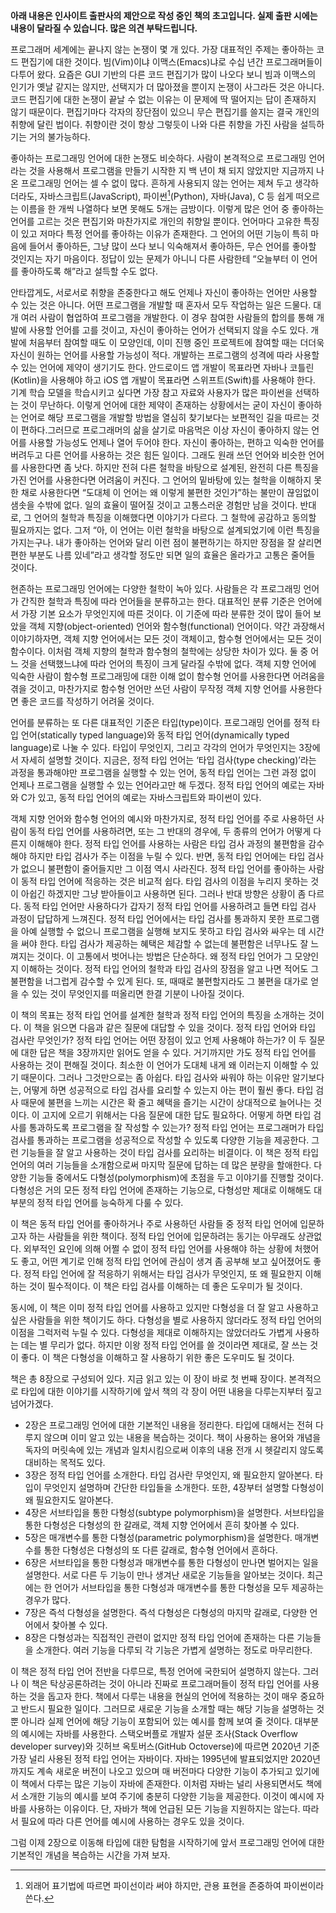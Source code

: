 **아래 내용은 인사이트 출판사의 제안으로 작성 중인 책의 초고입니다. 실제 출판
시에는 내용이 달라질 수 있습니다. 많은 의견 부탁드립니다.**

프로그래머 세계에는 끝나지 않는 논쟁이 몇 개 있다. 가장 대표적인 주제는 좋아하는 코드 편집기에 대한 것이다. 빔(Vim)이냐 이맥스(Emacs)냐로 수십 년간 프로그래머들이 다투어 왔다. 요즘은 GUI 기반의 다른 코드 편집기가 많이 나오다 보니 빔과 이맥스의 인기가 옛날 같지는 않지만, 선택지가 더 많아졌을 뿐이지 논쟁이 사그라든 것은 아니다. 코드 편집기에 대한 논쟁이 끝날 수 없는 이유는 이 문제에 딱 떨어지는 답이 존재하지 않기 때문이다. 편집기마다 각자의 장단점이 있으니 무슨 편집기를 쓸지는 결국 개인의 취향에 달린 법이다. 취향이란 것이 항상 그렇듯이 나와 다른 취향을 가진 사람을 설득하기는 거의 불가능하다.

좋아하는 프로그래밍 언어에 대한 논쟁도 비슷하다. 사람이 본격적으로 프로그래밍 언어라는 것을 사용해서 프로그램을 만들기 시작한 지 백 년이 채 되지 않았지만 지금까지 나온 프로그래밍 언어는 셀 수 없이 많다. 흔하게 사용되지 않는 언어는 제쳐 두고 생각하더라도, 자바스크립트(JavaScript), 파이썬[^1](Python), 자바(Java), C 등 쉽게 떠오르는 이름을 한 개씩 나열하다 보면 못해도 5개는 금방이다. 이렇게 많은 언어 중 좋아하는 언어를 고르는 것은 편집기와 마찬가지로 개인의 취향일 뿐이다. 언어마다 고유한 특징이 있고 저마다 특정 언어를 좋아하는 이유가 존재한다. 그 언어의 어떤 기능이 특히 마음에 들어서 좋아하든, 그냥 많이 쓰다 보니 익숙해져서 좋아하든, 무슨 언어를 좋아할 것인지는 자기 마음이다. 정답이 있는 문제가 아니니 다른 사람한테 “오늘부터 이 언어를 좋아하도록 해”라고 설득할 수도 없다.

[^1]: 외래어 표기법에 따르면 파이선이라 써야 하지만, 관용 표현을 존중하여 파이썬이라 쓴다.

안타깝게도, 서로서로 취향을 존중한다고 해도 언제나 자신이 좋아하는 언어만 사용할 수 있는 것은 아니다. 어떤 프로그램을 개발할 때 혼자서 모두 작업하는 일은 드물다. 대개 여러 사람이 협업하여 프로그램을 개발한다. 이 경우 참여한 사람들의 합의를 통해 개발에 사용할 언어를 고를 것이고, 자신이 좋아하는 언어가 선택되지 않을 수도 있다. 개발에 처음부터 참여할 때도 이 모양인데, 이미 진행 중인 프로젝트에 참여할 때는 더더욱 자신이 원하는 언어를 사용할 가능성이 적다. 개발하는 프로그램의 성격에 따라 사용할 수 있는 언어에 제약이 생기기도 한다. 안드로이드 앱 개발이 목표라면 자바나 코틀린(Kotlin)을 사용해야 하고 iOS 앱 개발이 목표라면 스위프트(Swift)를 사용해야 한다. 기계 학습 모델을 학습시키고 싶다면 가장 참고 자료와 사용자가 많은 파이썬을 선택하는 것이 무난하다. 이렇게 언어에 대한 제약이 존재하는 상황에서는 굳이 자신이 좋아하는 언어로 해당 프로그램을 개발할 방법을 열심히 찾기보다는 보편적인 길을 따르는 것이 편하다.그러므로 프로그래머의 삶을 살기로 마음먹은 이상 자신이 좋아하지 않는 언어를 사용할 가능성도 언제나 열어 두어야 한다. 자신이 좋아하는, 편하고 익숙한 언어를 버려두고 다른 언어를 사용하는 것은 힘든 일이다. 그래도 원래 쓰던 언어와 비슷한 언어를 사용한다면 좀 낫다. 하지만 전혀 다른 철학을 바탕으로 설계된, 완전히 다른 특징을 가진 언어를 사용한다면 어려움이 커진다. 그 언어의 밑바탕에 있는 철학을 이해하지 못한 채로 사용한다면 “도대체 이 언어는 왜 이렇게 불편한 것인가”하는 불만이 끊임없이 샘솟을 수밖에 없다. 일의 효율이 떨어질 것이고 고통스러운 경험만 남을 것이다. 반대로, 그 언어의 철학과 특징을 이해했다면 이야기가 다르다. 그 철학에 공감하고 동의할 필요까지는 없다. 그저 “아, 이 언어는 이런 철학을 바탕으로 설계되었기에 이런 특징을 가지는구나. 내가 좋아하는 언어와 달리 이런 점이 불편하기는 하지만 장점을 잘 살리면 편한 부분도 나름 있네”라고 생각할 정도만 되면 일의 효율은 올라가고 고통은 줄어들 것이다.

현존하는 프로그래밍 언어에는 다양한 철학이 녹아 있다. 사람들은 각 프로그래밍 언어가 간직한 철학과 특징에 따라 언어들을 분류하고는 한다. 대표적인 분류 기준은 언어에서 가장 기본 요소가 무엇인지에 따른 것이다. 이 기준에 따라 분류한 것이 많이 들어 보았을 객체 지향(object-oriented) 언어와 함수형(functional) 언어이다. 약간 과장해서 이야기하자면, 객체 지향 언어에서는 모든 것이 객체이고, 함수형 언어에서는 모든 것이 함수이다. 이처럼 객체 지향의 철학과 함수형의 철학에는 상당한 차이가 있다. 둘 중 어느 것을 선택했느냐에 따라 언어의 특징이 크게 달라질 수밖에 없다. 객체 지향 언어에 익숙한 사람이 함수형 프로그래밍에 대한 이해 없이 함수형 언어를 사용한다면 어려움을 겪을 것이고, 마찬가지로 함수형 언어만 쓰던 사람이 무작정 객체 지향 언어를 사용한다면 좋은 코드를 작성하기 어려울 것이다.

언어를 분류하는 또 다른 대표적인 기준은 타입(type)이다. 프로그래밍 언어를 정적 타입 언어(statically typed language)와 동적 타입 언어(dynamically typed language)로 나눌 수 있다. 타입이 무엇인지, 그리고 각각의 언어가 무엇인지는 3장에서 자세히 설명할 것이다. 지금은, 정적 타입 언어는 ‘타입 검사(type checking)’라는 과정을 통과해야만 프로그램을 실행할 수 있는 언어, 동적 타입 언어는 그런 과정 없이 언제나 프로그램을 실행할 수 있는 언어라고만 해 두겠다. 정적 타입 언어의 예로는 자바와 C가 있고, 동적 타입 언어의 예로는 자바스크립트와 파이썬이 있다.

객체 지향 언어와 함수형 언어의 예시와 마찬가지로, 정적 타입 언어를 주로 사용하던 사람이 동적 타입 언어를 사용하려면, 또는 그 반대의 경우에, 두 종류의 언어가 어떻게 다른지 이해해야 한다. 정적 타입 언어를 사용하는 사람은 타입 검사 과정의 불편함을 감수해야 하지만 타입 검사가 주는 이점을 누릴 수 있다. 반면, 동적 타입 언어에는 타입 검사가 없으니 불편함이 줄어들지만 그 이점 역시 사라진다. 정적 타입 언어를 좋아하는 사람이 동적 타입 언어에 적응하는 것은 비교적 쉽다. 타입 검사의 이점을 누리지 못하는 것이 아쉽긴 하겠지만 그냥 받아들이고 사용하면 된다. 그러나 반대 방향은 상황이 좀 다르다. 동적 타입 언어만 사용하다가 갑자기 정적 타입 언어를 사용하려고 들면 타입 검사 과정이 답답하게 느껴진다. 정적 타입 언어에서는 타입 검사를 통과하지 못한 프로그램을 아예 실행할 수 없으니 프로그램을 실행해 보지도 못하고 타입 검사와 싸우는 데 시간을 써야 한다. 타입 검사가 제공하는 혜택은 체감할 수 없는데 불편함은 너무나도 잘 느껴지는 것이다. 이 고통에서 벗어나는 방법은 단순하다. 왜 정적 타입 언어가 그 모양인지 이해하는 것이다. 정적 타입 언어의 철학과 타입 검사의 장점을 알고 나면 적어도 그 불편함을 너그럽게 감수할 수 있게 된다. 또, 때때로 불편할지라도 그 불편을 대가로 얻을 수 있는 것이 무엇인지를 떠올리면 한결 기분이 나아질 것이다.

이 책의 목표는 정적 타입 언어를 설계한 철학과 정적 타입 언어의 특징을 소개하는 것이다. 이 책을 읽으면 다음과 같은 질문에 대답할 수 있을 것이다. 정적 타입 언어와 타입 검사란 무엇인가? 정적 타입 언어는 어떤 장점이 있고 언제 사용해야 하는가? 이 두 질문에 대한 답은 책을 3장까지만 읽어도 얻을 수 있다. 거기까지만 가도 정적 타입 언어를 사용하는 것이 편해질 것이다. 최소한 이 언어가 도대체 내게 왜 이러는지 이해할 수 있기 때문이다. 그러나 그것만으로는 좀 아쉽다. 타입 검사와 싸워야 하는 이유만 알기보다는, 어떻게 하면 성공적으로 타입 검사를 요리할 수 있는지 아는 편이 훨씬 좋다. 타입 검사 때문에 불편을 느끼는 시간은 확 줄고 혜택을 즐기는 시간이 상대적으로 늘어나는 것이다. 이 고지에 오르기 위해서는 다음 질문에 대한 답도 필요하다. 어떻게 하면 타입 검사를 통과하도록 프로그램을 잘 작성할 수 있는가? 정적 타입 언어는 프로그래머가 타입 검사를 통과하는 프로그램을 성공적으로 작성할 수 있도록 다양한 기능을 제공한다. 그런 기능들을 잘 알고 사용하는 것이 타입 검사를 요리하는 비결이다. 이 책은 정적 타입 언어의 여러 기능들을 소개함으로써 마지막 질문에 답하는 데 많은 분량을 할애한다. 다양한 기능들 중에서도 다형성(polymorphism)에 초점을 두고 이야기를 진행할 것이다. 다형성은 거의 모든 정적 타입 언어에 존재하는 기능으로, 다형성만 제대로 이해해도 대부분의 정적 타입 언어를 능숙하게 다룰 수 있다.

이 책은 동적 타입 언어를 좋아하거나 주로 사용하던 사람들 중 정적 타입 언어에 입문하고자 하는 사람들을 위한 책이다. 정적 타입 언어에 입문하려는 동기는 아무래도 상관없다. 외부적인 요인에 의해 어쩔 수 없이 정적 타입 언어를 사용해야 하는 상황에 처했어도 좋고, 어떤 계기로 인해 정적 타입 언어에 관심이 생겨 좀 공부해 보고 싶어졌어도 좋다. 정적 타입 언어에 잘 적응하기 위해서는 타입 검사가 무엇인지, 또 왜 필요한지 이해하는 것이 필수적이다. 이 책은 타입 검사를 이해하는 데 좋은 도우미가 될 것이다.

동시에, 이 책은 이미 정적 타입 언어를 사용하고 있지만 다형성을 더 잘 알고 사용하고 싶은 사람들을 위한 책이기도 하다. 다형성을 별로 사용하지 않더라도 정적 타입 언어의 이점을 그럭저럭 누릴 수 있다. 다형성을 제대로 이해하지는 않았더라도 가볍게 사용하는 데는 별 무리가 없다. 하지만 이왕 정적 타입 언어를 쓸 것이라면 제대로, 잘 쓰는 것이 좋다. 이 책은 다형성을 이해하고 잘 사용하기 위한 좋은 도우미도 될 것이다.

책은 총 8장으로 구성되어 있다. 지금 읽고 있는 이 장이 바로 첫 번째 장이다. 본격적으로 타입에 대한 이야기를 시작하기에 앞서 책의 각 장이 어떤 내용을 다루는지부터 짚고 넘어가겠다.

* 2장은 프로그래밍 언어에 대한 기본적인 내용을 정리한다. 타입에 대해서는 전혀 다루지 않으며 이미 알고 있는 내용을 복습하는 것이다. 책이 사용하는 용어와 개념을 독자의 머릿속에 있는 개념과 일치시킴으로써 이후의 내용 전개 시 헷갈리지 않도록 대비하는 목적도 있다.
* 3장은 정적 타입 언어를 소개한다. 타입 검사란 무엇인지, 왜 필요한지 알아본다. 타입이 무엇인지 설명하며 간단한 타입들을 소개한다. 또한, 4장부터 설명할 다형성이 왜 필요한지도 알아본다.
* 4장은 서브타입을 통한 다형성(subtype polymorphism)을 설명한다. 서브타입을 통한 다형성은 다형성의 한 갈래로, 객체 지향 언어에서 흔히 찾아볼 수 있다.
* 5장은 매개변수를 통한 다형성(parametric polymorphism)을 설명한다. 매개변수를 통한 다형성은 다형성의 또 다른 갈래로, 함수형 언어에서 흔하다.
* 6장은 서브타입을 통한 다형성과 매개변수를 통한 다형성이 만나면 벌어지는 일을 설명한다. 서로 다른 두 기능이 만나 생겨난 새로운 기능들을 알아보는 것이다. 최근에는 한 언어가 서브타입을 통한 다형성과 매개변수를 통한 다형성을 모두 제공하는 경우가 많다.
* 7장은 즉석 다형성을 설명한다. 즉석 다형성은 다형성의 마지막 갈래로, 다양한 언어에서 찾아볼 수 있다.
* 8장은 다형성과는 직접적인 관련이 없지만 정적 타입 언어에 존재하는 다른 기능들을 소개한다. 여러 기능을 다루되 각 기능은 가볍게 설명하는 정도로 마무리한다.

이 책은 정적 타입 언어 전반을 다루므로, 특정 언어에 국한되어 설명하지 않는다. 그러나 이 책은 탁상공론하려는 것이 아니라 진짜로 프로그래머들이 정적 타입 언어를 사용하는 것을 돕고자 한다. 책에서 다루는 내용을 현실의 언어에 적용하는 것이 매우 중요하고 반드시 필요한 일이다. 그러므로 새로운 기능을 소개할 때는 해당 기능을 설명하는 것뿐 아니라 실제 언어에 해당 기능이 포함되어 있는 예시를 함께 보여 줄 것이다. 대부분의 예시에는 자바를 사용한다. 스택오버플로 개발자 설문 조사(Stack Overflow developer survey)와 깃허브 옥토버스(GitHub Octoverse)에 따르면 2020년 기준 가장 널리 사용된 정적 타입 언어는 자바이다. 자바는 1995년에 발표되었지만 2020년까지도 계속 새로운 버전이 나오고 있으며 매 버전마다 다양한 기능이 추가되고 있기에 이 책에서 다루는 많은 기능이 자바에 존재한다. 이처럼 자바는 널리 사용되면서도 책에서 소개한 기능의 예시를 보여 주기에 충분히 다양한 기능을 제공한다. 이것이 예시에 자바를 사용하는 이유이다. 단, 자바가 책에 언급된 모든 기능을 지원하지는 않는다. 따라서 필요에 따라 다른 언어를 예시에 사용하는 경우도 있을 것이다.

그럼 이제 2장으로 이동해 타입에 대한 탐험을 시작하기에 앞서 프로그래밍 언어에 대한 기본적인 개념을 복습하는 시간을 가져 보자.
